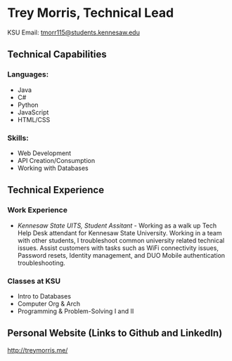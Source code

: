 # Trey Morris, Technical Lead
KSU Email: tmorr115@students.kennesaw.edu
## Technical Capabilities
### Languages: 
* Java
* C#
* Python
* JavaScript
* HTML/CSS
  
### Skills:
* Web Development
* API Creation/Consumption
* Working with Databases

## Technical Experience
### Work Experience
* *Kennesaw State UITS, Student Assitant* - Working as a walk up Tech Help Desk attendant for Kennesaw State University. Working in a team with other students, I troubleshoot common university related technical issues. Assist customers with tasks such as WiFi connectivity issues, Password resets, Identity management, and DUO Mobile authentication troubleshooting.
### Classes at KSU
* Intro to Databases
* Computer Org & Arch
* Programming & Problem-Solving I and II

## Personal Website (Links to Github and LinkedIn)
http://treymorris.me/
